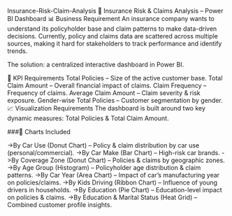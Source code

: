 Insurance-Risk-Claim-Analysis
🚗 Insurance Risk & Claims Analysis – Power BI Dashboard
📊 Business Requirement
An insurance company wants to understand its policyholder base and claim patterns to make data-driven decisions.
Currently, policy and claims data are scattered across multiple sources, making it hard for stakeholders to track performance and identify trends.

The solution: a centralized interactive dashboard in Power BI.

🎯 KPI Requirements
Total Policies – Size of the active customer base.
Total Claim Amount – Overall financial impact of claims.
Claim Frequency – Frequency of claims.
Average Claim Amount – Claim severity & risk exposure.
Gender-wise Total Policies – Customer segmentation by gender.
📈 Visualization Requirements
The dashboard is built around two key dynamic measures: Total Policies & Total Claim Amount.

###🔹 Charts Included

->By Car Use (Donut Chart) – Policy & claim distribution by car use (personal/commercial).
->By Car Make (Bar Chart) – High-risk car brands.
->By Coverage Zone (Donut Chart) – Policies & claims by geographic zones.
->By Age Group (Histogram) – Policyholder age distribution & claim patterns.
->By Car Year (Area Chart) – Impact of car’s manufacturing year on policies/claims.
->By Kids Driving (Ribbon Chart) – Influence of young drivers in households.
->By Education (Pie Chart) – Education-level impact on policies & claims.
->By Education & Marital Status (Heat Grid) – Combined customer profile insights.
